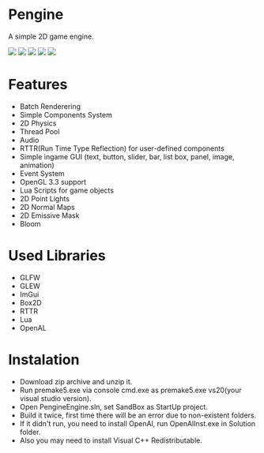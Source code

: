 # **Pengine**
A simple 2D game engine.

<img src="https://user-images.githubusercontent.com/48869588/185961976-8b7d092c-48ac-452a-8b48-54591e173825.png">
<img src="https://user-images.githubusercontent.com/48869588/178849777-26f3a8f7-31cb-48db-ac11-8c989c177c28.png">
<img src="https://user-images.githubusercontent.com/48869588/178849904-b219c9fa-2252-42b0-a201-62ced3646083.png">
<img src="https://user-images.githubusercontent.com/48869588/178851129-857d1916-f737-4a6c-9386-cf22d78816b5.png">
<img src="https://user-images.githubusercontent.com/48869588/178850673-68461c01-7c4f-4715-a887-1538fe7a0052.jpg">

# **Features**

* Batch Renderering
* Simple Components System
* 2D Physics
* Thread Pool
* Audio
* RTTR(Run Time Type Reflection) for user-defined components
* Simple ingame GUI (text, button, slider, bar, list box, panel, image, animation) 
* Event System
* OpenGL 3.3 support
* Lua Scripts for game objects
* 2D Point Lights
* 2D Normal Maps
* 2D Emissive Mask
* Bloom

# **Used Libraries**

* GLFW
* GLEW
* ImGui
* Box2D
* RTTR
* Lua
* OpenAL

# **Instalation**

* Download zip archive and unzip it.
* Run premake5.exe via console cmd.exe as premake5.exe vs20(your visual studio version).
* Open PengineEngine.sln, set SandBox as StartUp project.
* Build it twice, first time there will be an error due to non-existent folders.
* If it didn't run, you need to install OpenAl, run OpenAlInst.exe in Solution folder.
* Also you may need to install Visual C++ Redistributable.
